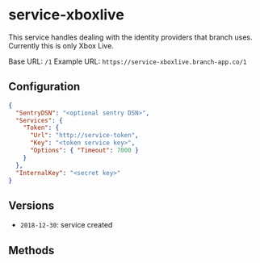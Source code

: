# service-xboxlive

This service handles dealing with the identity providers that branch uses. Currently this is only Xbox Live.

Base URL: `/1`
Example URL: `https://service-xboxlive.branch-app.co/1`

## Configuration

``` json
{
  "SentryDSN": "<optional sentry DSN>",
  "Services": {
    "Token": {
      "Url": "http://service-token",
      "Key": "<token service key>",
      "Options": { "Timeout": 7000 }
    }
  },
  "InternalKey": "<secret key>"
}
```

## Versions

- `2018-12-30`: service created

## Methods
